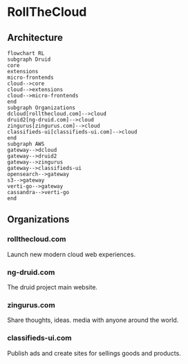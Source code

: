 # RollTheCloud

## Architecture

```mermaid
flowchart RL
subgraph Druid
core
extensions
micro-frontends
cloud-->core
cloud-->extensions
cloud-->micro-frontends
end
subgraph Organizations
dcloud[rollthecloud.com]-->cloud
druid2[ng-druid.com]-->cloud
zingurus[zingurus.com]-->cloud
classifieds-ui[classifieds-ui.com]-->cloud
end
subgraph AWS
gateway-->dcloud
gateway-->druid2
gateway-->zingurus
gateway-->classifieds-ui
opensearch-->gateway
s3-->gateway
verti-go-->gateway
cassandra-->verti-go
end
```

## Organizations

### rollthecloud.com

Launch new modern cloud web experiences.

### ng-druid.com

The druid project main website.

### zingurus.com

Share thoughts, ideas. media with anyone around the world.

### classifieds-ui.com

Publish ads and create sites for sellings goods and products.
